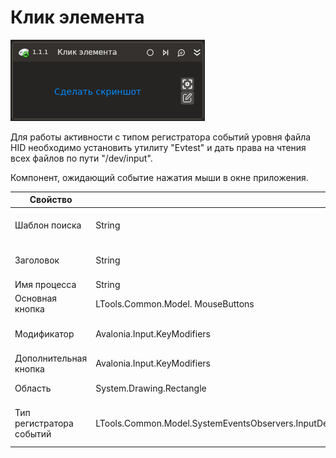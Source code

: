 # Клик элемента

![](../../../../resources/activities/basic/desktop/events/click-trigger-base.png)

Для работы активности с типом регистратора событий уровня файла HID необходимо установить утилиту "Evtest" и дать права на чтения всех файлов по пути "/dev/input".

Компонент, ожидающий событие нажатия мыши в окне приложения.

| Свойство              | Тип                                | Описание                              |
| --------------------- | ---------------------------------- | ------------------------------------- |
| Шаблон поиска         | String                             | Шаблон поиска элемента управления     |
| Заголовок             | String                             | Заголовок подключаемого приложения    |
| Имя процесса          | String                             | Имя процесса                          |
| Основная кнопка       | LTools.Common.Model. MouseButtons  | Основная кнопка                       |
| Модификатор           | Avalonia.Input.KeyModifiers | Кнопка-модификатор (Ctrl, Shift...)   |
| Дополнительная кнопка | Avalonia.Input.KeyModifiers | Дополнительная кнопка            |
| Область           | System.Drawing.Rectangle                            | Область клика мышью                   |
| Тип регистратора событий | LTools.Common.Model.SystemEventsObservers.InputDeviceEventsObservers.Base.InputDeviceEventsObserverTypes | Тип регистратора событий в системе
